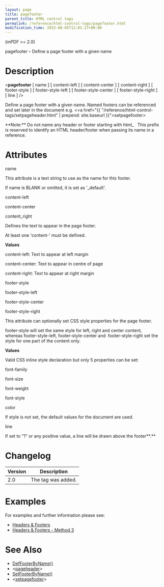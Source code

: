 ```yaml
---
layout: page
title: pagefooter
parent_title: HTML control tags
permalink: /reference/html-control-tags/pagefooter.html
modification_time: 2015-08-05T12:01:27+00:00
---
```


(mPDF >= 2.0)

pagefooter – Define a page footer with a given name

# Description

&lt;**pagefooter** [ <span class="parameter">name</span> ] [ <span class="parameter">content-left</span> ] [ <span class="parameter">content-center</span> ] [ <span class="parameter">content-right</span> ] [ <span class="parameter">footer-style</span> ] [ <span class="parameter">footer-style-left</span> ] [ <span class="parameter">footer-style-center</span> ] [ <span class="parameter">footer-style-right</span> ] [ <span class="parameter">line</span> ] /&gt;

Define a page footer with a given name. Named footers can be referenced and set later in the document e.g. &lt;<a href="{{ "/reference/html-control-tags/setpageheader.html" | prepend: site.baseurl }}">setpagefooter</a>&gt;

<div class="alert alert-info" role="alert">**Note:** Do not name any header or footer starting with html_   This prefix is reserved to identify an <span class="smallblock">HTML</span> header/footer when passing its name in a reference.</div>

# Attributes

<span class="parameter">name</span>

This attribute is a text string to use as the name for this footer.

If name is <span class="smallblock">BLANK</span> or omitted, it is set as '_default'.

<span class="parameter">content-left

content-center

content_right</span>

Defines the text to appear in the page footer.

At least one 'content-' must be defined.

**Values**

<span class="parameter">content-left</span>: Text to appear at left margin

<span class="parameter">content-center</span>: Text to appear in centre of page

<span class="parameter">content-right</span>: Text to appear at right margin

<span class="parameter">footer-style

footer-style-left

</span><span class="parameter">footer-style-center

</span><span class="parameter">footer-style-right</span>

This attribute can optionally set CSS style properties for the page footer.

<span class="parameter">footer-style</span> will set the same style for left, right and center content, whereas <span class="parameter">footer-style-left</span>, <span class="parameter">footer-style-center</span> and  <span class="parameter">footer-style-right</span> set the style for one part of the content only.

**Values**

Valid CSS inline style declaration but only 5 properties can be set:

<span class="parameter">font-family

font-size

font-weight

font-style

color

</span>If style is not set, the default values for the document are used.

<span class="parameter">line</span>

If set to "1" or any positive value, a line will be drawn above the footer**.**

# Changelog

<table class="table"> <thead>
<tr> <th>Version</th><th>Description</th> </tr>
</thead> <tbody>
<tr>
<td>2.0</td>
<td>The tag was added.</td>
</tr>
</tbody> </table>

# Examples

For examples and further information please see:

<ul>
<li class="manual_boxlist"><a href="{{ "/headers-footers/headers-footers.html" | prepend: site.baseurl }}">Headers &amp; Footers</a></li>
<li class="manual_boxlist"><a href="{{ "/headers-footers/method-1.html" | prepend: site.baseurl }}">Headers &amp; Footers - Method 3</a></li>
</ul>

# See Also

<ul>
<li class="manual_boxlist"><a href="{{ "/reference/mpdf-functions/defheaderbyname.html" | prepend: site.baseurl }}">DefFooterByName()</a></li>
<li class="manual_boxlist">&lt;<a href="{{ "/reference/html-control-tags/pagefooter.html" | prepend: site.baseurl }}">pageheader</a>&gt;</li>
<li class="manual_boxlist"><a href="{{ "/reference/mpdf-functions/setheaderbyname.html" | prepend: site.baseurl }}">SetFooterByName()</a></li>
<li class="manual_boxlist">&lt;<a href="{{ "/reference/html-control-tags/setpageheader.html" | prepend: site.baseurl }}">setpagefooter</a>&gt;</li>
</ul>

